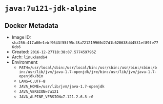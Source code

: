 # `java:7u121-jdk-alpine`

## Docker Metadata

- Image ID: `sha256:417a00e1ebf9643f55f95cf8a721219960d27d1b620638d44531ef89fe776cb6`
- Created: `2016-12-27T18:38:07.577459796Z`
- Arch: `linux`/`amd64`
- Environment:
  - `PATH=/usr/local/sbin:/usr/local/bin:/usr/sbin:/usr/bin:/sbin:/bin:/usr/lib/jvm/java-1.7-openjdk/jre/bin:/usr/lib/jvm/java-1.7-openjdk/bin`
  - `LANG=C.UTF-8`
  - `JAVA_HOME=/usr/lib/jvm/java-1.7-openjdk`
  - `JAVA_VERSION=7u121`
  - `JAVA_ALPINE_VERSION=7.121.2.6.8-r0`
